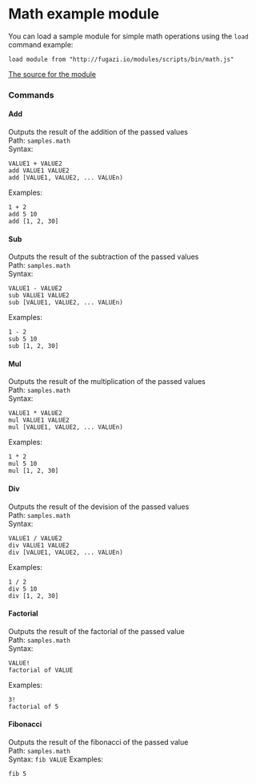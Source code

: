 # Math example module
You can load a sample module for simple math operations using the `load` command example:
```
load module from "http://fugazi.io/modules/scripts/bin/math.js"
```
[The source for the module](https://github.com/fugazi-io/webclient/blob/master/modules/scripts/src/math.ts)

### Commands
#### Add
Outputs the result of the addition of the passed values  
Path: `samples.math`  
Syntax:
```
VALUE1 + VALUE2
add VALUE1 VALUE2
add [VALUE1, VALUE2, ... VALUEn)
```
Examples:
```
1 + 2
add 5 10
add [1, 2, 30]
```

#### Sub
Outputs the result of the subtraction of the passed values  
Path: `samples.math`  
Syntax:
```
VALUE1 - VALUE2
sub VALUE1 VALUE2
sub [VALUE1, VALUE2, ... VALUEn)
```
Examples:
```
1 - 2
sub 5 10
sub [1, 2, 30]
```

#### Mul
Outputs the result of the multiplication of the passed values  
Path: `samples.math`  
Syntax:
```
VALUE1 * VALUE2
mul VALUE1 VALUE2
mul [VALUE1, VALUE2, ... VALUEn)
```
Examples:
```
1 * 2
mul 5 10
mul [1, 2, 30]
```

#### Div
Outputs the result of the devision of the passed values  
Path: `samples.math`  
Syntax:
```
VALUE1 / VALUE2
div VALUE1 VALUE2
div [VALUE1, VALUE2, ... VALUEn)
```
Examples:
```
1 / 2
div 5 10
div [1, 2, 30]
```

#### Factorial
Outputs the result of the factorial of the passed value  
Path: `samples.math`  
Syntax:
```
VALUE!
factorial of VALUE
```
Examples:
```
3!
factorial of 5
```

#### Fibonacci
Outputs the result of the fibonacci of the passed value  
Path: `samples.math`  
Syntax: `fib VALUE`
Examples:
```
fib 5
```